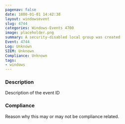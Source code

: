 ```yaml
---
pagenav: false
date: 1800-01-01 14:42:38
layout: windowsevent
slug: 4744
categories: Windows-Events 4700
image: placeholder.png
summary: A security-disabled local group was created
Event: 4744
Log: Unknown
SIEM: Unknown
Compliance: Unknown
tags:
- windows
---
```


### Description

Description of the event ID

### Compliance

Reason why this may or may not be compliance related.
